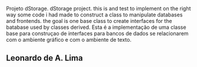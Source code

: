 Projeto dStorage.
dStorage project.
this is and test to implement on the right way some code
i had made to construct a class to manipulate databases and frontends.
the goal is one base class to create interfaces for the batabase used by
classes derived.
Esta é a implementação de uma classe base
para construçao de interfaces para bancos de dados
se relacionarem com o ambiente gráfico e com o 
ambiente de texto.
## Leonardo de A. Lima
